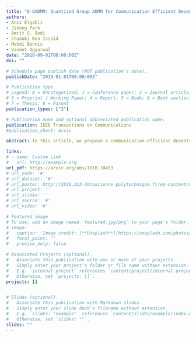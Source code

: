 ```yaml
---
title: "Q-GADMM: Quantized Group ADMM for Communication Efficient Decentralized Machine Learning"
authors:
- Anis Elgabli
- Jihong Park
- Amrit S. Bedi
- Chaouki Ben Issaid
- Mehdi Bennis
- Vaneet Aggarwal
date: "2020-09-01T00:00:00Z"
doi: ""

# Schedule page publish date (NOT publication's date).
publishDate: "2019-01-01T00:00:00Z"

# Publication type.
# Legend: 0 = Uncategorized; 1 = Conference paper; 2 = Journal article;
# 3 = Preprint / Working Paper; 4 = Report; 5 = Book; 6 = Book section;
# 7 = Thesis; 8 = Patent
publication_types: ["2"]

# Publication name and optional abbreviated publication name.
publication: IEEE Transactions on Communications
#publication_short: Arxiv

abstract: In this article, we propose a communication-efficient decentralized machine learning (ML) algorithm, coined quantized group ADMM (Q-GADMM). To reduce the number of communication links, every worker in Q-GADMM communicates only with two neighbors, while updating its model via the group alternating direct method of multiplier (GADMM). Next, each worker quantizes its model updates before transmission, thereby decreasing the communication payload size. However, due to the lack of centralized entity in decentralized ML, the communication link sparsification and payload compression may incur error propagation, hindering model training convergence. To overcome this, we develop a novel stochastic quantization method to adaptively adjust model quantization levels and their probabilities, while proving the convergence of Q-GADMM for convex objective functions. Furthermore, to demonstrate the feasibility of Q-GADMM for non-convex objective functions, we propose quantized stochastic GADMM (Q-SGADMM) that incorporates deep neural network architectures and stochastic gradient decent (SGD). Simulation results corroborate that Q-GADMM yields 7x less total communication cost while achieving almost the same accuracy and convergence speed compared to GADMM without quantization for a linear regression task. Similarly, for an image classification task, Q-SGADMM achieves 4x less total communication cost with identical accuracy and convergence speed compared to its counterpart without quantization, i.e., stochastic GADMM (SGADMM).

links:
# - name: Custom Link
#   url: http://example.org
url_pdf: https://arxiv.org/abs/1910.10453
# url_code: '#'
# url_dataset: '#'
# url_poster: http://2018.ds3-datascience-polytechnique.fr/wp-content/uploads/2018/06/DS3-342.pdf
# url_project: ''
# url_slides: ''
# url_source: '#'
# url_video: '#'

# Featured image
# To use, add an image named `featured.jpg/png` to your page's folder.
# image:
#   caption: 'Image credit: [**Unsplash**](https://unsplash.com/photos/pLCdAaMFLTE)'
#   focal_point: ""
#   preview_only: false

# Associated Projects (optional).
#   Associate this publication with one or more of your projects.
#   Simply enter your project's folder or file name without extension.
#   E.g. `internal-project` references `content/project/internal-project/index.md`.
#   Otherwise, set `projects: []`.
projects: []


# Slides (optional).
#   Associate this publication with Markdown slides.
#   Simply enter your slide deck's filename without extension.
#   E.g. `slides: "example"` references `content/slides/example/index.md`.
#   Otherwise, set `slides: ""`.
slides: ""
---
```

